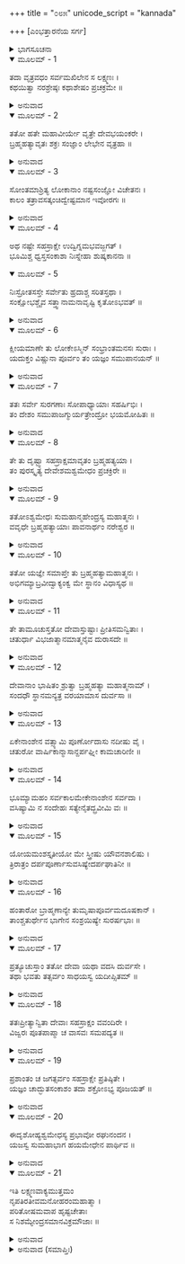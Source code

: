 +++
title = "೦೮೫"
unicode_script = "kannada"

+++
[ಎಂಭತ್ತಾರನೆಯ ಸರ್ಗ]



<details><summary>ಭಾಗಸೂಚನಾ</summary>

ಇಂದ್ರನಿಲ್ಲದೆ ಜಗತ್ತಿನಲ್ಲಿ ಅಶಾಂತಿ ಹರಡಿದುದು, ಅಶ್ವಮೇಧಯಾಗದ ಅನುಷ್ಠಾನದಿಂದ ಇಂದ್ರನು ಬ್ರಹ್ಮಹತ್ಯೆಯಿಂದ ಮುಕ್ತನಾದುದು
</details>

<details open><summary>ಮೂಲಮ್ - 1</summary>

ತದಾ ವೃತ್ರವಧಂ ಸರ್ವಮಖಿಲೇನ ಸ ಲಕ್ಷ್ಮಣಃ ।  
ಕಥಯಿತ್ವಾ ನರಶ್ರೇಷ್ಠಃ ಕಥಾಶೇಷಂ ಪ್ರಚಕ್ರಮೇ ॥
</details>

<details><summary>ಅನುವಾದ</summary>

ಆಗ ವೃತ್ರಾಸುರನ ವಧೆಯ ಪೂರ್ಣ ಕಥೆಯನ್ನು ಕೇಳಿ ನರಶ್ರೇಷ್ಠ ಲಕ್ಷ್ಮಣನು ಉಳಿದ ಕಥೆಯನ್ನು ಮುಂದುವರಿಸಿದನು.॥1॥
</details>

<details open><summary>ಮೂಲಮ್ - 2</summary>

ತತೋ ಹತೇ ಮಹಾವೀರ್ಯೇ ವೃತ್ರೇ ದೇವಭಯಂಕರೇ ।  
ಬ್ರಹ್ಮಹತ್ಯಾವೃತಃ ಶಕ್ರಃ ಸಂಜ್ಞಾಂ ಲೇಭೇನ ವೃತ್ರಹಾ ॥
</details>

<details><summary>ಅನುವಾದ</summary>

ದೇವತೆಗಳಿಗೆ ಭಯವನ್ನುಂಟು ಮಾಡುವ ಮಹಾ ಪರಾಕ್ರಮಿ ವೃತ್ರಾಸುರನು ಹತನಾದಾಗ, ಬ್ರಹ್ಮಹತ್ಯೆಯಿಂದ ಪರಿವೃತನಾದ ವೃತ್ರನಾಶಕ ಇಂದ್ರನಿಗೆ ಬಹಳ ಹೊತ್ತಿನಲ್ಲಿ ಎಚ್ಚರಗೊಂಡನು.॥.॥
</details>

<details open><summary>ಮೂಲಮ್ - 3</summary>

ಸೋಂತಮಾಶ್ರಿತ್ಯ ಲೋಕಾನಾಂ ನಷ್ಟಸಂಜ್ಞೋ ವಿಚೇತನಃ ।  
ಕಾಲಂ ತತ್ರಾವಸತ್ಕಂಚಿದ್ವೇಷ್ಟಮಾನ ಇವೋರಗಃ ॥
</details>

<details><summary>ಅನುವಾದ</summary>

ಲೋಕಗಳ ಕೊನೆಯ ಸೀಮೆಯನ್ನು ಆಶ್ರಯಿಸಿ ಅವನು ಹಾವಿನಂತೆ ತೆವಳುತ್ತಾ ಕೆಲಕಾಲ ಅಲ್ಲೇ ನಿಶ್ಚೇಷ್ಟಿತನಾಗಿ, ಸಂಜ್ಞಾಶೂನ್ಯನಾಗಿ ಬಿದ್ದಿದ್ದನು.॥3॥
</details>

<details open><summary>ಮೂಲಮ್ - 4</summary>

ಅಥ ನಷ್ಟೇ ಸಹಸ್ರಾಕ್ಷೇ ಉದ್ವಿಗ್ನಮಭವಜ್ಜಗತ್ ।  
ಭೂಮಿಶ್ಚ ಧ್ವಸ್ತಸಂಕಾಶಾ ನಿಃಸ್ನೇಹಾ ಶುಷ್ಕಕಾನನಾ ॥
</details>

<details open><summary>ಮೂಲಮ್ - 5</summary>

ನಿಃಸ್ರೋತಸಸ್ತೇ ಸರ್ವೇತು ಹ್ರದಾಶ್ಚ ಸರಿತಸ್ತಥಾ ।  
ಸಂಕ್ಷೋಭಶ್ಚೈವ ಸತ್ತ್ವಾನಾಮನಾವೃಷ್ಟಿ ಕೃತೋಽಭವತ್ ॥
</details>

<details><summary>ಅನುವಾದ</summary>

ಇಂದ್ರನು ಅದೃಶ್ಯನಾದ್ದರಿಂದ ಇಡೀ ಜಗತ್ತು ವ್ಯಾಕುಲವಾಯಿತು. ಭೂಮಿ ಜಡದಂತಾಯಿತು. ಅದರ ಆರ್ದ್ರತೆ ನಾಶವಾಯಿತು, ಕಾಡುಗಳು ಒಣಗಿಹೋದುವು. ನದೀ, ಸರೋವರಗಳ ನೀರಿನ ಸೆಲೆ ಬತ್ತಿಹೋಯಿತು. ಮಳೆಯಾಗದೆ ಎಲ್ಲ ಜೀವಿಗಳು ಗಾಬರಿಗೊಂಡವು.॥4-5॥
</details>

<details open><summary>ಮೂಲಮ್ - 6</summary>

ಕ್ಷೀಯಮಾಣೇ ತು ಲೋಕೇಽಸ್ಮಿನ್ ಸಂಭ್ರಾಂತಮನಸಃ ಸುರಾಃ ।  
ಯದುಕ್ತಂ ವಿಷ್ಣುನಾ ಪೂರ್ವಂ ತಂ ಯಜ್ಞಂ ಸಮುಪಾನಯನ್ ॥
</details>

<details><summary>ಅನುವಾದ</summary>

ಸಮಸ್ತ ಜನರು ಕ್ಷೀಣರಾದರು. ಇದರಿಂದ ದೇವತೆಗಳ ಮನಸ್ಸಿನಲ್ಲಿ ವ್ಯಾಕುಲತೆ ಆವರಿಸಿತು ಮತ್ತು ಅವರಿಗೆ ಮೊದಲು ಭಗವಾನ್ ವಿಷ್ಣು ಹೇಳಿದ್ದ ಯಜ್ಞದ ಸ್ಮರಣೆಯಾಯಿತು.॥6॥
</details>

<details open><summary>ಮೂಲಮ್ - 7</summary>

ತತಃ ಸರ್ವೇ ಸುರಗಣಾಃ ಸೋಪಾಧ್ಯಾಯಾಃ ಸಹರ್ಷಿಭಿಃ ।  
ತಂ ದೇಶಂ ಸಮುಪಾಜಗ್ಮುರ್ಯತ್ರೇಂದ್ರೋ ಭಯಮೋಹಿತಃ ॥
</details>

<details><summary>ಅನುವಾದ</summary>

ಅನಂತರ ಗುರುಗಳಾದ ಬೃಹಸ್ಪತಿಗಳನ್ನು ಜೊತೆಯಲ್ಲಿ ಕರೆದುಕೊಂಡು, ಋಷಿಗಳ ಸಹಿತ ಎಲ್ಲ ದೇವತೆಗಳು ಇಂದ್ರನು ಭಯದಿಂದ ಮೋಹಿತನಾಗಿ ಅಡಗಿದ್ದಲ್ಲಿಗೆ ಹೋದರು.॥7॥
</details>

<details open><summary>ಮೂಲಮ್ - 8</summary>

ತೇ ತು ದೃಷ್ಟ್ವಾ ಸಹಸ್ರಾಕ್ಷಮಾವೃತಂ ಬ್ರಹ್ಮಹತ್ಯಯಾ ।  
ತಂ ಪುರಸ್ಕೃತ್ಯ ದೇವೇಶಮಶ್ವಮೇಧಂ ಪ್ರಚಕ್ರಿರೇ ॥
</details>

<details><summary>ಅನುವಾದ</summary>

ಅವರು ಬ್ರಹ್ಮಹತ್ಯೆಯಿಂದ ಆವೇಷ್ಟಿತನಾದ ಇಂದ್ರನನ್ನು ನೋಡಿ, ದೇವೇಶ್ವರನಾದ ಅವನನ್ನೇ ಮುಂದೆ ಮಾಡಿ ಅಶ್ವಮೇಧ ಯಜ್ಞವನ್ನು ಮಾಡಲು ತೊಡಗಿದರು.॥8॥
</details>

<details open><summary>ಮೂಲಮ್ - 9</summary>

ತತೋಽಶ್ವಮೇಧಃ ಸುಮಹಾನ್ಮಹೇಂದ್ರಸ್ಯ ಮಹಾತ್ಮನಃ ।  
ವವೃಧೇ ಬ್ರಹ್ಮಹತ್ಯಾಯಾಃ ಪಾವನಾರ್ಥಂ ನರೇಶ್ವರ ॥
</details>

<details><summary>ಅನುವಾದ</summary>

ನರೇಶ್ವರ! ಮತ್ತೆ ಮಹಾತ್ಮಾ ಮಹೇಂದ್ರನ ಆ ಮಹಾ ಅಶ್ವಮೇಧಯಜ್ಞ ಪ್ರಾರಂಭವಾಯಿತು. ಅದರ ಉದ್ದೇಶ ಬ್ರಹ್ಮಹತ್ಯೆಯನ್ನು ನಿವೃತ್ತಿಗೊಳಿಸಿ ಇಂದ್ರನನ್ನು ಪವಿತ್ರವಾಗಿಸುವುದಾಗಿತ್ತು.॥9॥
</details>

<details open><summary>ಮೂಲಮ್ - 10</summary>

ತತೋ ಯಜ್ಞೇ ಸಮಾಪ್ತೇ ತು ಬ್ರಹ್ಮಹತ್ಯಾಮಹಾತ್ಮನಃ ।  
ಅಭಿಗಮ್ಯಾಬ್ರವೀದ್ವಾಕ್ಯಂಕ್ವ ಮೇ ಸ್ಥಾನಂ ವಿಧಾಸ್ಯಥ ॥
</details>

<details><summary>ಅನುವಾದ</summary>

ಬಳಿಕ ಆ ಯಜ್ಞವು ಸಮಾಪ್ತವಾದಾಗ ಬ್ರಹ್ಮಹತ್ಯೆಯು ಮಹಾತ್ಮಾ ದೇವತೆಗಳ ಬಳಿಗೆ ಬಂದು - ನನಗೆ ಇರಲು ಸ್ಥಾನವನ್ನು ಏರ್ಪಡಿಸಿರಿ ಎಂದು ಹೇಳಿತು.॥10॥
</details>

<details open><summary>ಮೂಲಮ್ - 11</summary>

ತೇ ತಾಮೂಚುಸ್ತತೋ ದೇವಾಸ್ತುಷ್ಟಾಃ ಪ್ರೀತಿಸಮನ್ವಿತಾಃ ।  
ಚತುರ್ಧಾ ವಿಭಜಾತ್ಮಾನಮಾತ್ಮನೈವ ದುರಾಸದೇ ॥
</details>

<details><summary>ಅನುವಾದ</summary>

ಇದನ್ನು ಕೇಳಿ ಸಂತುಷ್ಟ ಹಾಗೂ ಪ್ರಸನ್ನರಾದ ದೇವತೆಗಳು ಅದರ ಬಳಿ ಹೇಳಿದರು - ದುರ್ಜಯ ಶಕ್ತಿಯುಳ್ಳ ಬ್ರಹ್ಮಹತ್ಯೆಯೇ! ನೀನು ಸ್ವತಃ ತನ್ನನ್ನು ನಾಲ್ಕು ಭಾಗವಾಗಿ ವಿಭಕ್ತನಾಗು.॥11॥
</details>

<details open><summary>ಮೂಲಮ್ - 12</summary>

ದೇವಾನಾಂ ಭಾಷಿತಂ ಶ್ರುತ್ವಾ ಬ್ರಹ್ಮಹತ್ಯಾ ಮಹಾತ್ಮನಾಮ್ ।  
ಸಂದಧೌ ಸ್ಥಾನಮನ್ಯತ್ರ ವರಯಾಮಾಸ ದುರ್ವಸಾ ॥
</details>

<details><summary>ಅನುವಾದ</summary>

ಮಹಾತ್ಮಾ ದೇವತೆಗಳ ಮಾತನ್ನು ಕೇಳಿ ಮಹೇಂದ್ರನ ಶರೀರದಲ್ಲಿ ದುಃಖಪೂರ್ವಕವಾಗಿ ವಾಸಿಸಿದ ಬ್ರಹ್ಮಹತ್ಯೆಯು ನಾಲ್ಕು ಭಾಗವಾಗಿ ವಿಭಕ್ತವಾಗಿ ಇಂದ್ರನ ಶರೀರವಲ್ಲದೆ ಬೇರೆ ಕಡೆ ಇರಲು ಜಾಗವನ್ನು ಬೇಡಿತು.॥12॥
</details>

<details open><summary>ಮೂಲಮ್ - 13</summary>

ಏಕೇನಾಂಶೇನ ವತ್ಸ್ಯಾಮಿ ಪೂರ್ಣೋದಾಸು ನದೀಷು ವೈ ।  
ಚತುರೋ ವಾರ್ಷಿಕಾನ್ಮಾಸಾನ್ದರ್ಪಘ್ನೀ ಕಾಮಚಾರಿಣೀ ॥
</details>

<details><summary>ಅನುವಾದ</summary>

ನಾನು ನನ್ನ ಒಂದಂಶದಿಂದ ಮಳೆ ಗಾಲದ ನಾಲ್ಕು ತಿಂಗಳವರೆಗೆ ನೀರು ತುಂಬಿದ ನದಿಗಳಲ್ಲಿ ವಾಸಿಸುವೆನು. ಆಗ ನಾನು ಇಚ್ಛಾನುಸಾರ ಸಂಚರಿಸುತ್ತೇನೆ ಮತ್ತು ಬೇರೆಯವರ ದರ್ಪವನ್ನು ದಮನ ಮಾಡುವೆನು.॥13॥
</details>

<details open><summary>ಮೂಲಮ್ - 14</summary>

ಭೂಮ್ಯಾಮಹಂ ಸರ್ವಕಾಲಮೇಕೇನಾಂಶೇನ ಸರ್ವದಾ ।  
ವಸಿಷ್ಯಾಮಿ ನ ಸಂದೇಹಃ ಸತ್ಯೇನೈತದ್ಬ್ರವೀಮಿ ವಃ ॥
</details>

<details><summary>ಅನುವಾದ</summary>

ನನ್ನ ಮತ್ತೊಂದು ಅಂಶದಿಂದ ನಾನು ಭೂಮಿಯಲ್ಲಿ ಎಲ್ಲ ಕಾಲಗಳಲ್ಲಿಯೂ ಇರುತ್ತೇನೆ. ಇದರಲ್ಲಿ ಸಂದೇಹವೇ ಇಲ್ಲ. ಸತ್ಯವಾದ ಈ ಮಾತನ್ನು ನಾನು ನಿಮ್ಮೊಡನೆ ಹೇಳುತ್ತಿದ್ದೇನೆ.॥14॥
</details>

<details open><summary>ಮೂಲಮ್ - 15</summary>

ಯೋಯಮಂಶಸ್ತೃತೀಯೋ ಮೇ ಸ್ತ್ರೀಷು ಯೌವನಶಾಲಿಷು ।  
ತ್ರಿರಾತ್ರಂ ದರ್ಪಪೂರ್ಣಾಸುವಸಿಷ್ಯೇದರ್ಪಘಾತಿನೀ ॥
</details>

<details><summary>ಅನುವಾದ</summary>

ನನ್ನ ಮೂರನೆಯ ಅಂಶದಿಂದ ಗರ್ವಿಷ್ಠೆಯರಾದ ಯುವತಿಯರಲ್ಲಿ ನಾನು ಪ್ರತಿ ತಿಂಗಳಲ್ಲಿಯೂ ಮೂರು ದಿವಸಗಳವರೆಗೆ ವಾಸವಾಗಿದ್ದು ಅವರ ದರ್ಪವನ್ನು ಮುರಿಯುತ್ತೇನೆ.॥15॥
</details>

<details open><summary>ಮೂಲಮ್ - 16</summary>

ಹಂತಾರೋ ಬ್ರಾಹ್ಮಣಾನ್ಯೇ ತುಮೃಷಾಪೂರ್ವಮದೂಷಕಾನ್ ।  
ತಾಂಶ್ಚತುರ್ಥೇನ ಭಾಗೇನ ಸಂಶ್ರಯಿಷ್ಯೇ ಸುರರ್ಷಭಾಃ ॥
</details>

<details><summary>ಅನುವಾದ</summary>

ಸುರಶ್ರೇಷ್ಠರೇ! ನನ್ನ ನಾಲ್ಕನೆಯ ಅಂಶದಿಂದ ನಾನು ಸುಳ್ಳು ಹೇಳಿ ಇತರರನ್ನು ದೂಷಿಸದಿರುವ ಬ್ರಾಹ್ಮಣರ ಹತ್ಯೆ ಮಾಡುವವರಲ್ಲಿ ಸೇರಿಕೊಳ್ಳುತ್ತೇನೆ.॥16॥
</details>

<details open><summary>ಮೂಲಮ್ - 17</summary>

ಪ್ರತ್ಯೂಚುಸ್ತಾಂ ತತೋ ದೇವಾ ಯಥಾ ವದಸಿ ದುರ್ವಸೇ ।  
ತಥಾ ಭವತು ತತ್ಸರ್ವಂ ಸಾಧಯಸ್ವ ಯದೀಪ್ಸಿತಮ್ ॥
</details>

<details><summary>ಅನುವಾದ</summary>

ಆಗ ದೇವತೆಗಳು ಹೇಳಿದರು - ದುರ್ವಸೇ! ನೀನು ಹೇಳಿ ದಂತೆಯೇ ಆಗಲಿ. ಹೋಗು ನಿನ್ನ ಅಭೀಷ್ಟವನ್ನು ಸಾಧಿಸಿಕೋ.॥17॥
</details>

<details open><summary>ಮೂಲಮ್ - 18</summary>

ತತಃಪ್ರೀತ್ಯಾನ್ವಿತಾ ದೇವಾಃ ಸಹಸ್ರಾಕ್ಷಂ ವವಂದಿರೇ ।  
ವಿಜ್ವರಃ ಪೂತಪಾಪ್ಮಾ ಚ ವಾಸವಃ ಸಮಪದ್ಯತ ॥
</details>

<details><summary>ಅನುವಾದ</summary>

ಆಗ ದೇವತೆಗಳೆಲ್ಲರೂ ಬಹಳ ಸಂತೋಷ ದಿಂದ ಸಹಸ್ರಾಕ್ಷ ಇಂದ್ರನನ್ನು ವಂದಿಸಿದರು. ಇಂದ್ರನು ನಿಶ್ಚಿಂತನಾಗಿ, ನಿಷ್ಪಾಪನಾಗಿ ವಿಶುದ್ಧನಾದನು.॥18॥
</details>

<details open><summary>ಮೂಲಮ್ - 19</summary>

ಪ್ರಶಾಂತಂ ಚ ಜಗತ್ಸರ್ವಂ ಸಹಸ್ರಾಕ್ಷೇ ಪ್ರತಿಷ್ಠಿತೇ ।  
ಯಜ್ಞಂ ಚಾದ್ಭುತಸಂಕಾಶಂ ತದಾ ಶಕ್ರೋಽಭ್ಯ ಪೂಜಯತ್ ॥
</details>

<details><summary>ಅನುವಾದ</summary>

ಇಂದ್ರನು ತನ್ನ ಪದವಿಯಲ್ಲಿ ಪ್ರತಿಷ್ಠಿತನಾಗುತ್ತಲೇ ಸಂಪೂರ್ಣ ಜಗತ್ತಿನಲ್ಲಿ ಶಾಂತಿ ನೆಲೆಸಿತು. ಆಗ ಇಂದ್ರನು ಆ ಅದ್ಭುತ ಶಕ್ತಿಶಾಲೀ ಯಜ್ಞವನ್ನು ಭೂರಿ-ಭೂರಿ ಪ್ರಶಂಸಿಸಿದನು.॥19॥
</details>

<details open><summary>ಮೂಲಮ್ - 20</summary>

ಈದೃಶೋಹ್ಯಶ್ವಮೇಧಸ್ಯ ಪ್ರಭಾವೋ ರಘುನಂದನ ।  
ಯಜಸ್ವ ಸುಮಹಾಭಾಗ ಹಯಮೇಧೇನ ಪಾರ್ಥಿವ ॥
</details>

<details><summary>ಅನುವಾದ</summary>

ರಘುನಂದನ! ಅಶ್ವಮೇಧ ಯಜ್ಞದ ಪ್ರಭಾವ ಹೀಗಿದೆ. ಆದ್ದರಿಂದ ಮಹಾಭಾಗ! ಪೃಥಿವಿಪತೇ! ನೀನು ಅಶ್ವಮೇಧ ಯಜ್ಞದ ಮೂಲಕ ಯಜನ ಮಾಡು.॥20॥
</details>

<details open><summary>ಮೂಲಮ್ - 21</summary>

ಇತಿ ಲಕ್ಷ್ಮಣವಾಕ್ಯಮುತ್ತಮಂ  
ನೃಪತಿರತೀವಮನೋಹರಂಮಹಾತ್ಮಾ ।  
ಪರಿತೋಷಮವಾಪ ಹೃಷ್ಟಚೇತಾಃ  
ಸ ನಿಶಮ್ಯೇಂದ್ರಸಮಾನವಿಕ್ರಮೌಜಾಃ ॥
</details>

<details><summary>ಅನುವಾದ</summary>

ಲಕ್ಷ್ಮಣನು ಆ ಉತ್ತಮ, ಅತ್ಯಂತ ಮನೋಹರ ಮಾತನ್ನು ಕೇಳಿ ಇಂದ್ರನಂತೆ ಪರಾಕ್ರಮೀ, ಬಲಶಾಲಿಯಾದ ಮಹಾತ್ಮಾರಾಜ ಶ್ರೀರಾಮನು ಮನಸ್ಸಿನಲ್ಲೇ ಸಂತಸಗೊಂಡು, ಸಂತುಷ್ಟನಾದನು.॥21॥
</details>

<details><summary>ಅನುವಾದ (ಸಮಾಪ್ತಿಃ)</summary>

ಶ್ರೀವಾಲ್ಮೀಕಿ ವಿರಚಿತ ಆರ್ಷರಾಮಾಯಣ ಆದಿಕಾವ್ಯದ ಉತ್ತರ ಕಾಂಡದಲ್ಲಿ ಎಂಭತ್ತಾರನೆಯ ಸರ್ಗ ಪೂರ್ಣವಾಯಿತು. ॥86॥
</details>
